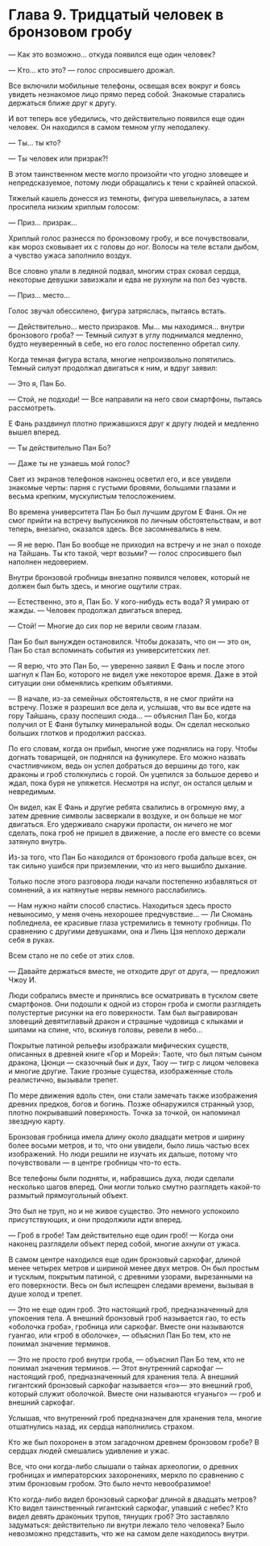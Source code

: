 # Глава 9. Тридцатый человек в бронзовом гробу


— Как это возможно… откуда появился еще один человек?

— Кто… кто это? — голос спросившего дрожал.

Все включили мобильные телефоны, освещая всех вокруг и боясь увидеть незнакомое лицо прямо перед собой. Знакомые старались держаться ближе друг к другу.

И вот теперь все убедились, что действительно появился еще один человек. Он находился в самом темном углу неподалеку.

— Ты… ты кто?

— Ты человек или призрак?!

В этом таинственном месте могло произойти что угодно зловещее и непредсказуемое, потому люди обращались к тени с крайней опаской.

Тяжелый кашель донесся из темноты, фигура шевельнулась, а затем просипела низким хриплым голосом:

— Приз… призрак…

Хриплый голос разнесся по бронзовому гробу, и все почувствовали, как мороз сковывает их с головы до ног. Волосы на теле встали дыбом, а чувство ужаса заполнило воздух.

Все словно упали в ледяной подвал, многим страх сковал сердца, некоторые девушки завизжали и едва не рухнули на пол без чувств.

— Приз… место…

Голос звучал обессилено, фигура затряслась, пытаясь встать.

— Действительно… место призраков. Мы… мы находимся… внутри бронзового гроба? — Темный силуэт в углу поднимался медленно, будто неуверенный в себе, но его голос постепенно обретал силу.

Когда темная фигура встала, многие непроизвольно попятились. Темный силуэт продолжал двигаться к ним, и вдруг заявил:

— Это я, Пан Бо.

— Стой, не подходи! — Все направили на него свои смартфоны, пытаясь рассмотреть.

Е Фань раздвинул плотно прижавшихся друг к другу людей и медленно вышел вперед.

— Ты действительно Пан Бо?

— Даже ты не узнаешь мой голос?

Свет из экранов телефонов наконец осветил его, и все увидели знакомые черты: парня с густыми бровями, большими глазами и весьма крепким, мускулистым телосложением.

Во времена университета Пан Бо был лучшим другом Е Фаня. Он не смог прийти на встречу выпускников по личным обстоятельствам, и вот теперь, внезапно, оказался здесь. Все засомневались в нем.

— Я не верю. Пан Бо вообще не приходил на встречу и не знал о походе на Тайшань. Ты кто такой, черт возьми? — голос спросившего был наполнен недоверием.

Внутри бронзовой гробницы внезапно появился человек, который не должен был быть здесь, и многие ощутили страх.

— Естественно, это я, Пан Бо. У кого-нибудь есть вода? Я умираю от жажды. — Человек продолжал двигаться вперед.

— Стой! — Многие до сих пор не верили своим глазам.

Пан Бо был вынужден остановился. Чтобы доказать, что он — это он, Пан Бо стал вспоминать события из университетских лет.

— Я верю, что это Пан Бо, — уверенно заявил Е Фань и после этого шагнул к Пан Бо, которого не видел уже некоторое время. Даже в этой ситуации они обменялись крепким объятиями.

— В начале, из-за семейных обстоятельств, я не смог прийти на встречу. Позже я разрешил все дела и, услышав, что вы все идете на гору Тайшань, сразу поспешил сюда… — объяснил Пан Бо, когда получил от Е Фаня бутылку минеральной воды. Он сделал несколько больших глотков и продолжил рассказ.

По его словам, когда он прибыл, многие уже поднялись на гору. Чтобы догнать товарищей, он поднялся на фуникулере. Его можно назвать счастливчиком, ведь он успел добраться до вершины до того, как драконы и гроб столкнулись с горой. Он уцепился за большое дерево и ждал, пока буря не уляжется. Несмотря на испуг, он остался целым и невредимым.

Он видел, как Е Фань и другие ребята свалились в огромную яму, а затем древние символы засверкали в воздухе, и он больше не мог двигаться. Его удерживало снаружи пропасти, он ничего не мог сделать, пока гроб не пришел в движение, а после его вместе со всеми затянуло внутрь.

Из-за того, что Пан Бо находился от бронзового гроба дальше всех, он так сильно ушибся при приземлении, что из него вышибло дыхание.

Только после этого разговора люди начали постепенно избавляться от сомнений, а их натянутые нервы немного расслабились.

— Нам нужно найти способ спастись. Находиться здесь просто невыносимо, у меня очень нехорошее предчувствие… — Ли Сяомань побледнела, ее красивые глаза устремились в темноту гробницы. По сравнению с другими девушками, она и Линь Цзя неплохо держали себя в руках.

Всем стало не по себе от этих слов.

— Давайте держаться вместе, не отходите друг от друга, — предложил Чжоу И.

Люди собрались вместе и принялись все осматривать в тусклом свете смартфонов. Они подошли к одной из сторон гроба и смогли разглядеть полустертые рисунки на его поверхности. Там был выгравирован зловещий девятиглавый дракон и страшные чудовища с клыками и шипами на спине, что, вскинув головы, ревели в небо…

Покрытые патиной рельефы изображали мифических существ, описанных в древней книге «Гор и Морей»: Таоте, что был пятым сыном дракона, Цюнци — сказочный бык и дух, Таоу — тигр с лицом человека и многие другие. Такие грозные существа, изображенные столь реалистично, вызывали трепет.

По мере движения вдоль стен, они стали замечать также изображения древних предков, богов и богинь. Позже обнаружился странный узор, плотно покрывавший поверхность. Точка за точкой, он напоминал звездную карту.

Бронзовая гробница имела длину около двадцати метров и ширину более восьми метров, и то, что они увидели, было лишь частью всех изображений. Но люди решили не изучать их дальше, потому что почувствовали — в центре гробницы что-то есть.

Все телефоны были подняты, и, набравшись духа, люди сделали несколько шагов вперед. Они могли только смутно разглядеть какой-то размытый прямоугольный объект.

Это был не труп, но и не живое существо. Это немного успокоило присутствующих, и они продолжили идти вперед.

— Гроб в гробе! Там действительно еще один гроб! — Когда они наконец разглядели объект перед собой, многие ахнули от ужаса.

В самом центре находился еще один бронзовый саркофаг, длиной менее четырех метров и шириной менее двух метров. Он был простым и тусклым, покрытым патиной, с древними узорами, вырезанными на его поверхности. Весь он был испещрен следами времени, вызывая в душе холод и трепет. 

— Это не еще один гроб. Это настоящий гроб, предназначенный для упокоения тела. А внешний бронзовый гроб называется гао, то есть «оболочка гроба», гробница или саркофаг. Вместе они называются гуангао, или «гроб в оболочке», — объяснил Пан Бо тем, кто не понимал значение терминов.

— Это не просто гроб внутри гроба, — объяснил Пан Бо тем, кто не понимал значения терминов. — Этот внутренний саркофаг — настоящий гроб, предназначенный для хранения тела. А внешний гигантский бронзовый саркофаг называется «го»— это внешний гроб, который служит оболочкой. Вместе они называются «гуаньго» — гроб и внешний саркофаг.

Услышав, что внутренний гроб предназначен для хранения тела, многие отшатнулись назад, их сердца наполнились страхом.

Кто же был похоронен в этом загадочном древнем бронзовом гробе? В сердцах людей смешались удивление и ужас.

Все, что они когда-либо слышали о тайнах археологии, о древних гробницах и императорских захоронениях, меркло по сравнению с этим бронзовым гробом. Это было нечто невообразимое!

Кто когда-либо видел бронзовый саркофаг длиной в двадцать метров? Кто видел таинственный гигантский саркофаг, упавший с небес? Кто видел девять драконьих трупов, тянущих гроб? Это заставляло задуматься: действительно ли внутри лежало тело человека? Было невозможно представить, что же на самом деле находилось внутри.